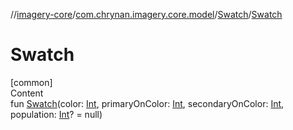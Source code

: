 //[imagery-core](../../../index.md)/[com.chrynan.imagery.core.model](../index.md)/[Swatch](index.md)/[Swatch](-swatch.md)



# Swatch  
[common]  
Content  
fun [Swatch](-swatch.md)(color: [Int](https://kotlinlang.org/api/latest/jvm/stdlib/kotlin/-int/index.html), primaryOnColor: [Int](https://kotlinlang.org/api/latest/jvm/stdlib/kotlin/-int/index.html), secondaryOnColor: [Int](https://kotlinlang.org/api/latest/jvm/stdlib/kotlin/-int/index.html), population: [Int](https://kotlinlang.org/api/latest/jvm/stdlib/kotlin/-int/index.html)? = null)  




